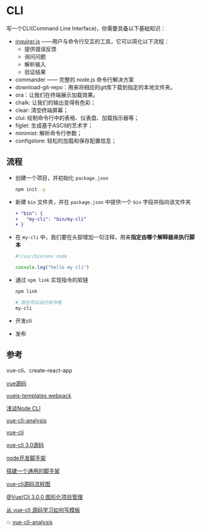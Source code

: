 # CLI
写一个CLI(Command Line Interface)，你需要具备以下基础知识：
* [inquirer.js](https://blog.csdn.net/qq_26733915/article/details/80461257) ——用户与命令行交互的工具，它可以简化以下流程：
  * 提供错误反馈
  * 询问问题
  * 解析输入
  * 验证结果
* commander —— 完整的 node.js 命令行解决方案
* download-git-repo：用来将相应的git库下载到指定的本地文件夹。
* ora：让我们在终端展示加载效果。
* chalk: 让我们的输出变得有色彩；
* clear: 清空终端屏幕；
* clui: 绘制命令行中的表格、仪表盘、加载指示器等；
* figlet: 生成基于ASCII的艺术字；
* minimist: 解析命令行参数；
* configstore: 轻松的加载和保存配置信息；



## 流程

* 创建一个项目，并初始化 `package.json`

  ```bash
  npm init -y
  ```

* 新建 `bin` 文件夹，并在 `package.json` 中提供一个 `bin` 字段并指向该文件夹

  ```diff
  + "bin": {
  +   "my-cli": "bin/my-cli"
  + }
  ```

* 在 `my-cli` 中，我们要在头部增加一句注释，用来**指定由哪个解释器来执行脚本**

  ```js
  #!/usr/bin/env node
  
  console.log("hello my cli")
  ```

* 通过 `npm link` 实现指令的软链

  ```bash
  npm link
  
  # 现在可以运行命令啦
  my-cli
  ```

* 开发cli

* 发布



## 参考

vue-cli、create-react-app

[vue源码](https://vue-js.com/learn-vue/)

[vuejs-templates webpack](http://vuejs-templates.github.io/webpack/)

[浅谈Node CLI](https://www.yuque.com/guoba7/mz70ea/vhsszg)

[vue-cli-analysis](https://kuangpf.com/vue-cli-analysis/)

[vue-cli](http://man.hubwiz.com/docset/VueJS.docset/Contents/Resources/Documents/vuejs.org/2015/12/28/vue-cli/index.html)

[vue-cli 3.0源码](https://juejin.cn/post/6844903775304433677)

[node开发脚手架](https://juejin.cn/post/6844903526947110919)

[搭建一个通用的脚手架](https://juejin.cn/post/6844903558639288333)

[vue-cli源码流程图](https://juejin.cn/post/6844903586929868813)

[@Vue/Cli 3.0.0 图形化项目管理](https://juejin.cn/post/6844903621276991496)

[从 vue-cli 源码学习如何写模板](https://juejin.cn/post/6844903488791511048)



:boom: [vue-cli-analysis](https://kuangpf.com/vue-cli-analysis/init/)





